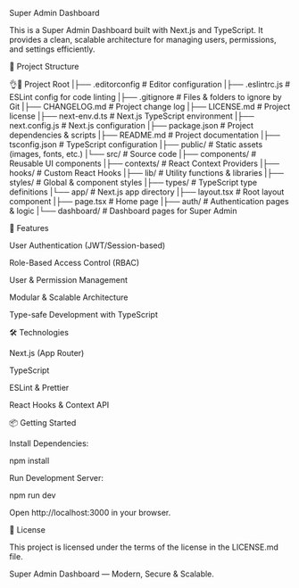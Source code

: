 Super Admin Dashboard

This is a Super Admin Dashboard built with Next.js and TypeScript. It provides a clean, scalable architecture for managing users, permissions, and settings efficiently.

📂 Project Structure

👌🔼 Project Root
|├── .editorconfig       # Editor configuration
|├── .eslintrc.js        # ESLint config for code linting
|├── .gitignore          # Files & folders to ignore by Git
|├── CHANGELOG.md        # Project change log
|├── LICENSE.md          # Project license
|├── next-env.d.ts       # Next.js TypeScript environment
|├── next.config.js      # Next.js configuration
|├── package.json        # Project dependencies & scripts
|├── README.md           # Project documentation
|├── tsconfig.json       # TypeScript configuration
|├── public/             # Static assets (images, fonts, etc.)
|└── src/                # Source code
    |├── components/     # Reusable UI components
    |├── contexts/       # React Context Providers
    |├── hooks/          # Custom React Hooks
    |├── lib/            # Utility functions & libraries
    |├── styles/         # Global & component styles
    |├── types/          # TypeScript type definitions
    |└── app/            # Next.js app directory
        |├── layout.tsx  # Root layout component
        |├── page.tsx    # Home page
        |├── auth/       # Authentication pages & logic
        |└── dashboard/  # Dashboard pages for Super Admin

🚀 Features

User Authentication (JWT/Session-based)

Role-Based Access Control (RBAC)

User & Permission Management

Modular & Scalable Architecture

Type-safe Development with TypeScript

🛠️ Technologies

Next.js (App Router)

TypeScript

ESLint & Prettier

React Hooks & Context API

📦 Getting Started

Install Dependencies:

npm install

Run Development Server:

npm run dev

Open http://localhost:3000 in your browser.

📝 License

This project is licensed under the terms of the license in the LICENSE.md file.

Super Admin Dashboard — Modern, Secure & Scalable.

